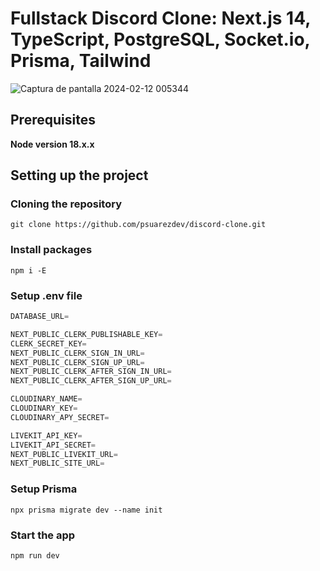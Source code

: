 # Fullstack Discord Clone: Next.js 14, TypeScript, PostgreSQL, Socket.io, Prisma, Tailwind

![Captura de pantalla 2024-02-12 005344](https://github.com/psuarezdev/discord-clone/assets/104940521/5a99dd52-79e5-4603-a98b-530b08421b5d)

## Prerequisites

**Node version 18.x.x**

## Setting up the project

### Cloning the repository

```shell
git clone https://github.com/psuarezdev/discord-clone.git
```

### Install packages

```shell
npm i -E
```

### Setup .env file

```js
DATABASE_URL=

NEXT_PUBLIC_CLERK_PUBLISHABLE_KEY=
CLERK_SECRET_KEY=
NEXT_PUBLIC_CLERK_SIGN_IN_URL=
NEXT_PUBLIC_CLERK_SIGN_UP_URL=
NEXT_PUBLIC_CLERK_AFTER_SIGN_IN_URL=
NEXT_PUBLIC_CLERK_AFTER_SIGN_UP_URL=

CLOUDINARY_NAME=
CLOUDINARY_KEY=
CLOUDINARY_APY_SECRET=

LIVEKIT_API_KEY=
LIVEKIT_API_SECRET=
NEXT_PUBLIC_LIVEKIT_URL=
NEXT_PUBLIC_SITE_URL=
```

### Setup Prisma

```shell
npx prisma migrate dev --name init
```

### Start the app

```shell
npm run dev
```
